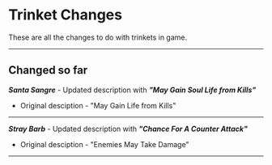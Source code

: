 # Trinket Changes

These are all the changes to do with trinkets in game.

---

## Changed so far

_**Santa Sangre**_ - Updated description with _**"May Gain Soul Life from Kills"**_
* Original desciption - "May Gain Life from Kills"
---
_**Stray Barb**_ - Updated description with _**"Chance For A Counter Attack"**_
* Original desciption - "Enemies May Take Damage"

---
